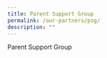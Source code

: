 ```yaml
---
title: Parent Support Group
permalink: /our-partners/psg/
description: ""
---
```

Parent Support Group